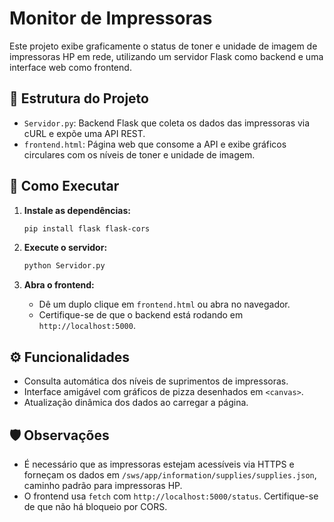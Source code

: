 # Monitor de Impressoras

Este projeto exibe graficamente o status de toner e unidade de imagem de impressoras HP em rede, utilizando um servidor Flask como backend e uma interface web como frontend.

## 📁 Estrutura do Projeto

* `Servidor.py`: Backend Flask que coleta os dados das impressoras via cURL e expõe uma API REST.
* `frontend.html`: Página web que consome a API e exibe gráficos circulares com os níveis de toner e unidade de imagem.

## 🚀 Como Executar

1. **Instale as dependências:**

   ```bash
   pip install flask flask-cors
   ```

2. **Execute o servidor:**

   ```bash
   python Servidor.py
   ```

3. **Abra o frontend:**

   * Dê um duplo clique em `frontend.html` ou abra no navegador.
   * Certifique-se de que o backend está rodando em `http://localhost:5000`.

## ⚙️ Funcionalidades

* Consulta automática dos níveis de suprimentos de impressoras.
* Interface amigável com gráficos de pizza desenhados em `<canvas>`.
* Atualização dinâmica dos dados ao carregar a página.

## 🛡️ Observações

* É necessário que as impressoras estejam acessíveis via HTTPS e forneçam os dados em `/sws/app/information/supplies/supplies.json`, caminho padrão para impressoras HP.
* O frontend usa `fetch` com `http://localhost:5000/status`. Certifique-se de que não há bloqueio por CORS.
